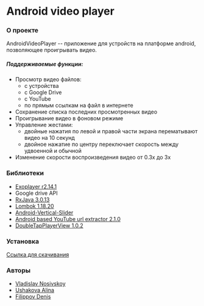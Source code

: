 # Android video player

### О проекте
AndroidVideoPlayer -- приложение для устройств на платформе android, позволяющее проигрывать видео. 

##### Поддерживаемые функции:
- Просмотр видео файлов: 
    - с устройства
    - с Google Drive
    - с YouTube
    - по прямым ссылкам на файл в интернете
- Сохранение списка последних просмотренных видео
- Проигрывание видео в фоновом режиме
- Управление жестами: 
    - двойные нажатия по левой и правой части экрана перематывают видео на 10 секунд
    - двойное нажатие по центру переключает скорость между удвоенной и обычной
- Изменение скорости воспроизведения видео от 0.3x до 3x

### Библиотеки
- [Exoplayer r2.14.1](https://github.com/google/ExoPlayer)
- Google drive API 
- [RxJava 3.0.13](https://github.com/ReactiveX/RxJava)
- [Lombok 1.18.20](https://github.com/projectlombok/lombok)
- [Android-Vertical-Slider](https://github.com/bosphere/Android-VerticalSlider)
- [Android based YouTube url extractor 2.1.0](https://github.com/HaarigerHarald/android-youtubeExtractor)
- [DoubleTapPlayerView 1.0.2](https://github.com/vkay94/DoubleTapPlayerView)

### Установка

 [Ссылка для скачивания](https://github.com/DF5HSE/AndroidVideoPlayer/releases/download/1.0/AVP.apk)

### Авторы
* [Vladislav Nosivskoy](https://github.com/vladnosiv)
* [Ushakova Alina](https://github.com/AlinaUsh)
* [Filippov Denis](https://github.com/DF5HSE)
